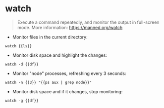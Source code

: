 # watch

> Execute a command repeatedly, and monitor the output in full-screen mode.
> More information: <https://manned.org/watch>

- Monitor files in the current directory:

`watch {{ls}}`

- Monitor disk space and highlight the changes:

`watch -d {{df}}`

- Monitor "node" processes, refreshing every 3 seconds:

`watch -n {{3}} "{{ps aux | grep node}}"`

- Monitor disk space and if it changes, stop monitoring:

`watch -g {{df}}`
